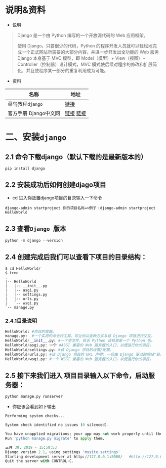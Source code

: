 # 说明&资料

- 说明

> Django 是一个由 Python 编写的一个开放源代码的 Web 应用框架。
>
> 使用 Django，只要很少的代码，Python 的程序开发人员就可以轻松地完成一个正式网站所需要的大部分内容，并进一步开发出全功能的 Web 服务 Django 本身基于 MVC 模型，即 Model（模型）+ View（视图）+ Controller（控制器）设计模式，MVC 模式使后续对程序的修改和扩展简化，并且使程序某一部分的重复利用成为可能。

- 资料

| 名称                  | 地址                                                         |
| --------------------- | ------------------------------------------------------------ |
| 菜鸟教程`django`      | [链接](https://www.runoob.com/django/django-tutorial.html)   |
| 官方手册 Django中文网 | [链接](https://docs.djangoproject.com/zh-hans/2.1/intro/tutorial01/)  [链接](https://www.django.cn/) |

# 二、安装`django`

## 2.1 命令下载django（默认下载的是最新版本的）

```shell
pip install django
```

## 2.2 安装成功后如何创建djago项目

- cd 进入你放置django项目的目录输入一下命令

```shell
django-admin startproject 你的项目名称=>例子：django-admin startproject HelloWorld
```

## 2.3 查看`Django `版本

```python
python -m django --version
```

## 2.4 创建完成后我们可以查看下项目的目录结构：

```api
$ cd HelloWorld/
$ tree
.
|-- HelloWorld
|   |-- __init__.py
|   |-- asgi.py
|   |-- settings.py
|   |-- urls.py
|   `-- wsgi.py
`-- manage.py
```

### 2.4.1目录说明

```python
HelloWorld: #项目的容器。
manage.py:  #一个实用的命令行工具，可让你以各种方式与该 Django 项目进行交互。
HelloWorld/__init__.py: #一个空文件，告诉 Python 该目录是一个 Python 包。
HelloWorld/asgi.py: 一个 #ASGI 兼容的 Web 服务器的入口，以便运行你的项目。
HelloWorld/settings.py: #该 Django 项目的设置/配置。
HelloWorld/urls.py: #该 Django 项目的 URL 声明; 一份由 Django 驱动的网站"目录"。
HelloWorld/wsgi.py: #一个 WSGI 兼容的 Web 服务器的入口，以便运行你的项目。
```

## 2.5 接下来我们进入 项目目录输入以下命令，启动服务器：

```python
python manage.py runserver
```

- 你应该会看到如下输出

```python
Performing system checks...

System check identified no issues (0 silenced).

You have unapplied migrations; your app may not work properly until they are applied.
Run 'python manage.py migrate' to apply them.

三月 30, 2019 - 15:50:53
Django version 2.1, using settings 'mysite.settings'
Starting development server at http://127.0.0.1:8000/   #http://127.0.0.1:8000/ 浏览器打开此服务即可
Quit the server with CONTROL-C.
```



